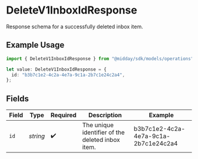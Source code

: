 # DeleteV1InboxIdResponse

Response schema for a successfully deleted inbox item.

## Example Usage

```typescript
import { DeleteV1InboxIdResponse } from "@midday/sdk/models/operations";

let value: DeleteV1InboxIdResponse = {
  id: "b3b7c1e2-4c2a-4e7a-9c1a-2b7c1e24c2a4",
};
```

## Fields

| Field                                            | Type                                             | Required                                         | Description                                      | Example                                          |
| ------------------------------------------------ | ------------------------------------------------ | ------------------------------------------------ | ------------------------------------------------ | ------------------------------------------------ |
| `id`                                             | *string*                                         | :heavy_check_mark:                               | The unique identifier of the deleted inbox item. | b3b7c1e2-4c2a-4e7a-9c1a-2b7c1e24c2a4             |